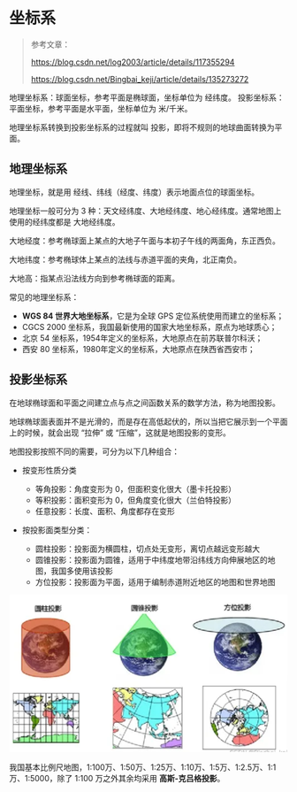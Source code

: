 # 坐标系

>参考文章：
>
>https://blog.csdn.net/log2003/article/details/117355294
>
>https://blog.csdn.net/Bingbai_keji/article/details/135273272

地理坐标系：球面坐标，参考平面是椭球面，坐标单位为 经纬度。
投影坐标系：平面坐标，参考平面是水平面，坐标单位为 米/千米。

地理坐标系转换到投影坐标系的过程就叫 投影，即将不规则的地球曲面转换为平面。



## 地理坐标系

地理坐标，就是用 经线、纬线（经度、纬度）表示地面点位的球面坐标。

地理坐标一般可分为 3 种：天文经纬度、大地经纬度、地心经纬度。通常地图上使用的经纬度都是 大地经纬度。



大地经度：参考椭球面上某点的大地子午面与本初子午线的两面角，东正西负。

大地纬度：参考椭球体上某点的法线与赤道平面的夹角，北正南负。

大地高：指某点沿法线方向到参考椭球面的距离。



常见的地理坐标系：

- **WGS 84 世界大地坐标系**，它是为全球 GPS 定位系统使用而建立的坐标系；
- CGCS 2000 坐标系，我国最新使用的国家大地坐标系，原点为地球质心；
- 北京 54 坐标系，1954年定义的坐标系，大地原点在前苏联普尔科沃；
- 西安 80 坐标系，1980年定义的坐标系，大地原点在陕西省西安市；



## 投影坐标系

在地球椭球面和平面之间建立点与点之间函数关系的数学方法，称为地图投影。

地球椭球面表面并不是光滑的，而是存在高低起伏的，所以当把它展示到一个平面上的时候，就会出现 “拉伸” 或 “压缩”，这就是地图投影的变形。

地图投影按照不同的需要，可分为以下几种组合：

- 按变形性质分类
  - 等角投影：角度变形为 0，但面积变化很大（墨卡托投影）
  - 等积投影：面积变形为 0，但角度变化很大（兰伯特投影）
  - 任意投影：长度、面积、角度都存在变形

- 按投影面类型分类：
  - 圆柱投影：投影面为横圆柱，切点处无变形，离切点越远变形越大
  - 圆锥投影：投影面为圆锥，适用于中纬度地带沿纬线方向伸展地区的地图，我国多使用该投影
  - 方位投影：投影面为平面，适用于编制赤道附近地区的地图和世界地图

<img src="./images/投影坐标系.png" alt="投影坐标系" style="zoom:50%;" />



我国基本比例尺地图，1:100万、1:50万、1:25万、1:10万、1:5万、1:2.5万、1:1万、1:5000，除了 1:100 万之外其余均采用 **高斯-克吕格投影**。
